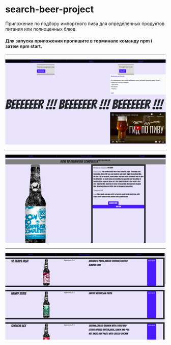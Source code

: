 # search-beer-project
Приложение по подбору импортного пива для определенных продуктов питания или полноценных блюд.
#### Для запуска приложения пропишите в терминале команду __npm i__ затем __npm start__.
___
![alt text](img/img1.png)
___
![alt text](img/img2.png)
___
![alt text](img/img3.png)
